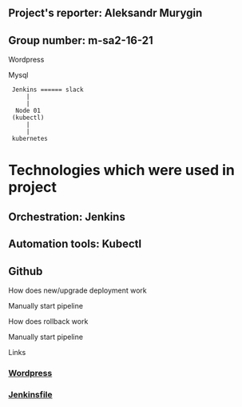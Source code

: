 ## Project's reporter: Aleksandr Murygin

## Group number: m-sa2-16-21

 Wordpress

 Mysql



```
 Jenkins ====== slack
     |
     |
  Node 01
 (kubectl)
     |
     |
 kubernetes  
```  
# Technologies which were used in project

## Orchestration: Jenkins

## Automation tools: Kubectl

## Github



How does new/upgrade deployment work

Manually start pipeline

How does rollback work

Manually start pipeline

Links
### [Wordpress](https://github.com/AleksandMur/word01)
### [Jenkinsfile](https://github.com/AleksandMur/jenkins)


